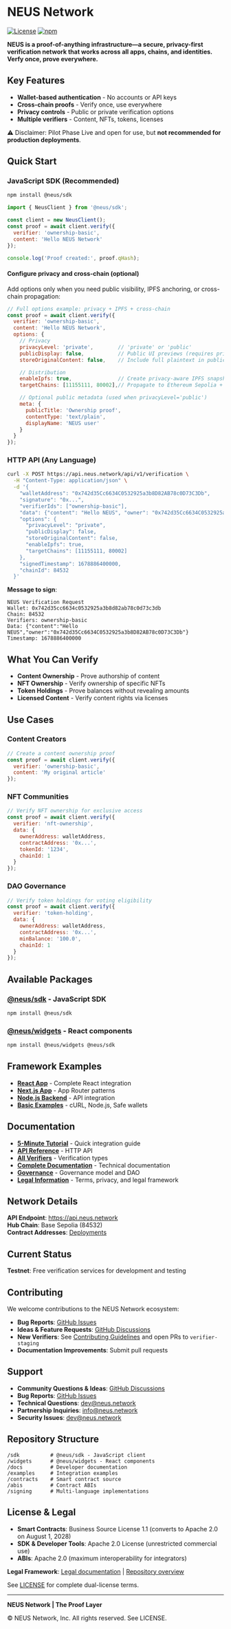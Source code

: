 # NEUS Network

[![License](https://img.shields.io/badge/License-BUSL--1.1%20(contracts)%20%7C%20Apache--2.0%20(SDK)-blue)](./LICENSE)
[![npm](https://img.shields.io/npm/v/%40neus%2Fsdk?logo=npm&label=@neus/sdk)](https://www.npmjs.com/package/%40neus%2Fsdk)


**NEUS is a proof-of-anything infrastructure—a secure, privacy-first verification network that works across all apps, chains, and identities. Verfy once, prove everywhere.**

## Key Features

- **Wallet-based authentication** - No accounts or API keys
- **Cross-chain proofs** - Verify once, use everywhere  
- **Privacy controls** - Public or private verification options
- **Multiple verifiers** - Content, NFTs, tokens, licenses

⚠️ Disclaimer: Pilot Phase
Live and open for use, but **not recommended for production deployments**. 

## Quick Start

### JavaScript SDK (Recommended)

```bash
npm install @neus/sdk
```

```javascript
import { NeusClient } from '@neus/sdk';

const client = new NeusClient();
const proof = await client.verify({
  verifier: 'ownership-basic',
  content: 'Hello NEUS Network'
});

console.log('Proof created:', proof.qHash);
```

#### Configure privacy and cross-chain (optional)

Add options only when you need public visibility, IPFS anchoring, or cross-chain propagation:

```javascript
// Full options example: privacy + IPFS + cross-chain
const proof = await client.verify({
  verifier: 'ownership-basic',
  content: 'Hello NEUS Network',
  options: {
    // Privacy
    privacyLevel: 'private',        // 'private' or 'public'
    publicDisplay: false,           // Public UI previews (requires privacyLevel='public')
    storeOriginalContent: false,    // Include full plaintext in public snapshot (public only)

    // Distribution
    enableIpfs: true,               // Create privacy-aware IPFS snapshot
    targetChains: [11155111, 80002],// Propagate to Ethereum Sepolia + Polygon Amoy

    // Optional public metadata (used when privacyLevel='public')
    meta: {
      publicTitle: 'Ownership proof',
      contentType: 'text/plain',
      displayName: 'NEUS user'
    }
  }
});
```

### HTTP API (Any Language)

```bash
curl -X POST https://api.neus.network/api/v1/verification \
  -H "Content-Type: application/json" \
  -d '{
    "walletAddress": "0x742d35Cc6634C0532925a3b8D82AB78c0D73C3Db",
    "signature": "0x...",
    "verifierIds": ["ownership-basic"],
    "data": {"content": "Hello NEUS", "owner": "0x742d35Cc6634C0532925a3b8D82AB78c0D73C3Db"},
    "options": {
      "privacyLevel": "private",
      "publicDisplay": false,
      "storeOriginalContent": false,
      "enableIpfs": true,
      "targetChains": [11155111, 80002]
    },
    "signedTimestamp": 1678886400000,
    "chainId": 84532
  }'
```

**Message to sign**:
```
NEUS Verification Request
Wallet: 0x742d35cc6634c0532925a3b8d82ab78c0d73c3db
Chain: 84532
Verifiers: ownership-basic
Data: {"content":"Hello NEUS","owner":"0x742d35Cc6634C0532925a3b8D82AB78c0D73C3Db"}
Timestamp: 1678886400000
```

## What You Can Verify

- **Content Ownership** - Prove authorship of content
- **NFT Ownership** - Verify ownership of specific NFTs  
- **Token Holdings** - Prove balances without revealing amounts
- **Licensed Content** - Verify content rights via licenses

## Use Cases

### Content Creators
```javascript
// Create a content ownership proof
const proof = await client.verify({
  verifier: 'ownership-basic',
  content: 'My original article'
});
```

### NFT Communities  
```javascript
// Verify NFT ownership for exclusive access
const proof = await client.verify({
  verifier: 'nft-ownership',
  data: {
    ownerAddress: walletAddress,
    contractAddress: '0x...',
    tokenId: '1234',
    chainId: 1
  }
});
```

### DAO Governance
```javascript
// Verify token holdings for voting eligibility
const proof = await client.verify({
  verifier: 'token-holding', 
  data: {
    ownerAddress: walletAddress,
    contractAddress: '0x...',
    minBalance: '100.0',
    chainId: 1
  }
});
```

## Available Packages

### [@neus/sdk](./sdk/) - JavaScript SDK
```bash
npm install @neus/sdk
```

### [@neus/widgets](./widgets/) - React components
```bash
npm install @neus/widgets @neus/sdk
```

## Framework Examples

- **[React App](./examples/react-app/)** - Complete React integration
- **[Next.js App](./examples/nextjs-app/)** - App Router patterns
- **[Node.js Backend](./examples/nodejs-backend/)** - API integration
- **[Basic Examples](./examples/)** - cURL, Node.js, Safe wallets

## Documentation

- **[5-Minute Tutorial](./docs/QUICKSTART.md)** - Quick integration guide
- **[API Reference](./docs/api/README.md)** - HTTP API
- **[All Verifiers](./docs/verifiers/README.md)** - Verification types
- **[Complete Documentation](./docs/)** - Technical documentation
- **[Governance](./docs/GOVERNANCE.md)** - Governance model and DAO
- **[Legal Information](./docs/LEGAL.md)** - Terms, privacy, and legal framework

## Network Details

**API Endpoint**: https://api.neus.network  
**Hub Chain**: Base Sepolia (84532)  
**Contract Addresses**: [Deployments](./docs/DEPLOYMENTS.md)

## Current Status

**Testnet**: Free verification services for development and testing

## Contributing

We welcome contributions to the NEUS Network ecosystem:

- **Bug Reports**: [GitHub Issues](https://github.com/neus/network/issues)
- **Ideas & Feature Requests**: [GitHub Discussions](https://github.com/neus/network/discussions)
- **New Verifiers**: See [Contributing Guidelines](./CONTRIBUTING.md) and open PRs to `verifier-staging`
- **Documentation Improvements**: Submit pull requests

## Support

- **Community Questions & Ideas**: [GitHub Discussions](https://github.com/neus/network/discussions)
- **Bug Reports**: [GitHub Issues](https://github.com/neus/network/issues)
- **Technical Questions**: dev@neus.network
- **Partnership Inquiries**: info@neus.network
- **Security Issues**: dev@neus.network

## Repository Structure

```
/sdk          # @neus/sdk - JavaScript client
/widgets      # @neus/widgets - React components  
/docs         # Developer documentation
/examples     # Integration examples
/contracts    # Smart contract source
/abis         # Contract ABIs
/signing      # Multi-language implementations
```

## License & Legal

- **Smart Contracts**: Business Source License 1.1 (converts to Apache 2.0 on August 1, 2028)
- **SDK & Developer Tools**: Apache 2.0 License (unrestricted commercial use)
- **ABIs**: Apache 2.0 (maximum interoperability for integrators)

**Legal Framework**: [Legal documentation](https://docs.neus.network/learn/legal/) | [Repository overview](./docs/LEGAL.md)

See [LICENSE](./LICENSE) for complete dual-license terms.

---

**NEUS Network | The Proof Layer**

© NEUS Network, Inc. All rights reserved. See LICENSE.